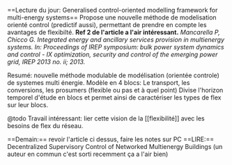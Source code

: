 ==Lecture du jour: Generalised control-oriented modelling framework for multi-energy systems==
Propose une nouvelle méthode de modelisation orienté control (predictif aussi), permettant de prendre en compte les avantages de flexibilté.
**Ref 2 de l'article a l'air intéressant.** *Mancarella P, Chicco G. Integrated energy and ancillary services provision in multienergy systems. In: Proceedings of IREP symposium: bulk power system dynamics and control - IX optimization, security and control of the emerging power grid, IREP 2013 no. ii; 2013.*


Resumé:
nouvelle méthode modulable de modélisation (orientée controle) de systemes multi énergie. 
Modèle en 4 blocs: Le transport, les conversions, les prosumers (flexible ou pas et à quel point)
Divise l'horizon temporel d'étude en blocs et permet ainsi de caractériser les types de flex sur leur blocs.

@todo Travail intéressant: lier cette vision de la [[flexibilité]] avec les besoins de flex du réseau.


==Demain:==
revoir l'article ci dessus, faire les notes sur PC
==LIRE:==
Decentralized Supervisory Control of Networked Multienergy Buildings
	(un auteur en commun c'est sorti recemment ça a l'air bien)